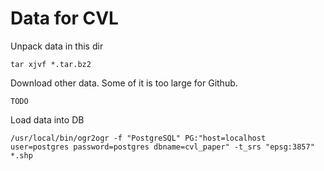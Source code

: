 # Data for CVL

Unpack data in this dir

```
tar xjvf *.tar.bz2
```

Download other data. Some of it is too large for Github.

```
TODO
```

Load data into DB

```
/usr/local/bin/ogr2ogr -f "PostgreSQL" PG:"host=localhost user=postgres password=postgres dbname=cvl_paper" -t_srs "epsg:3857" *.shp
``` 

